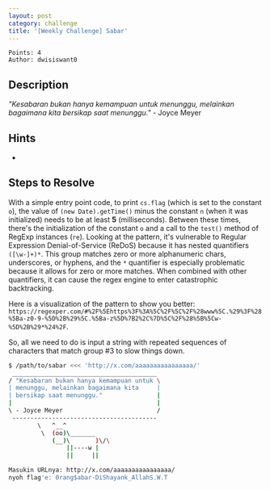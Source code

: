 ```yaml
---
layout: post
category: challenge
title: '[Weekly Challenge] Sabar'
---
```


```
Points: 4
Author: dwisiswant0
```

## Description

_"Kesabaran bukan hanya kemampuan untuk menunggu, melainkan bagaimana kita bersikap saat menunggu."_ - Joyce Meyer

## Hints

-

## Steps to Resolve

With a simple entry point code, to print `cs.flag` (which is set to the constant `o`), the value of `(new Date).getTime()` minus the constant `n` (when it was initialized) needs to be at least **5** (milliseconds). Between these times, there's the initialization of the constant `o` and a call to the `test()` method of RegExp instances (`re`). Looking at the pattern, it's vulnerable to Regular Expression Denial-of-Service (ReDoS) because it has nested quantifiers `([\w-]+)*`. This group matches zero or more alphanumeric chars, underscores, or hyphens, and the `*` quantifier is especially problematic because it allows for zero or more matches. When combined with other quantifiers, it can cause the regex engine to enter catastrophic backtracking.

Here is a visualization of the pattern to show you better: `https://regexper.com/#%2F%5Ehttps%3F%3A%5C%2F%5C%2F%28www%5C.%29%3F%28%5Ba-z0-9-%5D%2B%29%5C.%5Ba-z%5D%7B2%2C%7D%5C%2F%28%5B%5Cw-%5D%2B%29*%24%2F`.

So, all we need to do is input a string with repeated sequences of characters that match group #3 to slow things down.

```bash
$ /path/to/sabar <<< 'http://x.com/aaaaaaaaaaaaaaaa/'
 ________________________________________
/ "Kesabaran bukan hanya kemampuan untuk \
| menunggu, melainkan bagaimana kita     |
| bersikap saat menunggu."               |
|                                        |
\ - Joyce Meyer                          /
 ----------------------------------------
        \   ^__^
         \  (oo)\_______
            (__)\       )\/\
                ||----w |
                ||     ||

Masukin URLnya: http://x.com/aaaaaaaaaaaaaaaa/
nyoh flag'e: 0rang$abar-DiShayank_AllahS.W.T
```